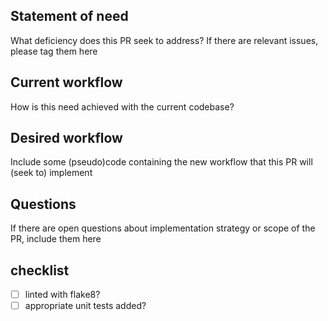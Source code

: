 ## Statement of need
What deficiency does this PR seek to address? If there are relevant issues, please tag them here

## Current workflow
How is this need achieved with the current codebase?

## Desired workflow
Include some (pseudo)code containing the new workflow that this PR will (seek to) implement

## Questions
If there are open questions about implementation strategy or scope of the PR, include them here

## checklist
- [ ] linted with flake8?
- [ ] appropriate unit tests added?
